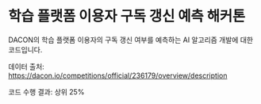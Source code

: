 # 학습 플랫폼 이용자 구독 갱신 예측 해커톤
DACON의 학습 플랫폼 이용자의 구독 갱신 여부를 예측하는 AI 알고리즘 개발에 대한 코드입니다.


데이터 출처: https://dacon.io/competitions/official/236179/overview/description


코드 수행 결과: 상위 25%
